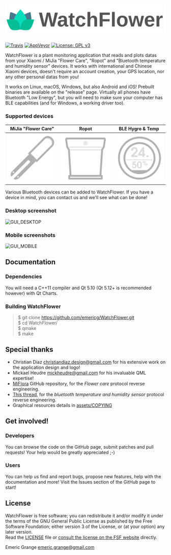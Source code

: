 # ![WatchFlower](assets/android/res/drawable-xhdpi/splashicon.png)

[![Travis](https://img.shields.io/travis/emericg/WatchFlower.svg?style=flat-square&logo=travis)](https://travis-ci.org/emericg/WatchFlower)
[![AppVeyor](https://img.shields.io/appveyor/ci/emericg/WatchFlower.svg?style=flat-square&logo=appveyor)](https://ci.appveyor.com/project/emericg/watchflower)
[![License: GPL v3](https://img.shields.io/badge/license-GPL%20v3-blue.svg?style=flat-square)](http://www.gnu.org/licenses/gpl-3.0)


WatchFlower is a plant monitoring application that reads and plots datas from your Xiaomi / MiJia "Flower Care", "Ropot" and "Bluetooth temperature and humidity sensor" devices.
It works with international and Chinese Xiaomi devices, doesn't require an account creation, your GPS location, nor any other personal datas from you!

It works on Linux, macOS, Windows, but also Android and iOS! Prebuilt binaries are available on the "release" page.
Virtually all phones have Bluetooth "Low Energy", but you will need to make sure your computer has BLE capabilities (and for Windows, a working driver too).

### Supported devices

| MiJia "Flower Care" | Ropot | BLE Hygro & Temp |
| ------------------- | ----- | ---------------- |
| ![FlowerCare](assets/devices/flowercare.svg) | ![Ropot](assets/devices/ropot.svg) | ![HygroTemp](assets/devices/hygrotemp.svg) |

Various Bluetooth devices can be added to WatchFlower. If you have a device in mind, you can contact us and we'll see what can be done! 

### Desktop screenshot

![GUI_DESKTOP](https://i.imgur.com/SYuxbCa.png)

### Mobile screenshots

![GUI_MOBILE](https://i.imgur.com/nXotThA.png)


## Documentation

### Dependencies

You will need a C++11 compiler and Qt 5.10 (Qt 5.12+ is recommended however) with Qt Charts.

### Building WatchFlower

> $ git clone https://github.com/emericg/WatchFlower.git  
> $ cd WatchFlower/  
> $ qmake  
> $ make  


## Special thanks

* Christian Díaz <christiandiaz.design@gmail.com> for his extensive work on the application design and logo!
* Mickael Heudre <mickheudre@gmail.com> for his invaluable QML expertise!
* [MiFlora](https://github.com/open-homeautomation/miflora) GitHub repository, for the *Flower care* protocol reverse engineering.
* [This thread](https://github.com/sputnikdev/eclipse-smarthome-bluetooth-binding/issues/18), for the *bluetooth temperature and humidity sensor* protocol reverse engineering.
* Graphical resources details in [assets/COPYING](assets/COPYING)


## Get involved!

### Developers

You can browse the code on the GitHub page, submit patches and pull requests! Your help would be greatly appreciated ;-)

### Users

You can help us find and report bugs, propose new features, help with the documentation and more! Visit the Issues section of the GitHub page to start!


## License

WatchFlower is free software; you can redistribute it and/or modify it under the terms of the GNU General Public License as published by the Free Software Foundation; either version 3 of the License, or (at your option) any later version.  
Read the [LICENSE](LICENSE) file or [consult the license on the FSF website](https://www.gnu.org/licenses/gpl-3.0.txt) directly.

Emeric Grange <emeric.grange@gmail.com>
